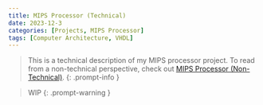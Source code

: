 ```yaml
---
title: MIPS Processor (Technical)
date: 2023-12-3
categories: [Projects, MIPS Processor]
tags: [Computer Architecture, VHDL]
---
```


> This is a technical description of my MIPS processor project. To read from a non-technical perspective, check out [MIPS Processor (Non-Technical)](../MIPSProcessorNonTechnical).
{: .prompt-info }

> WIP
{: .prompt-warning }

